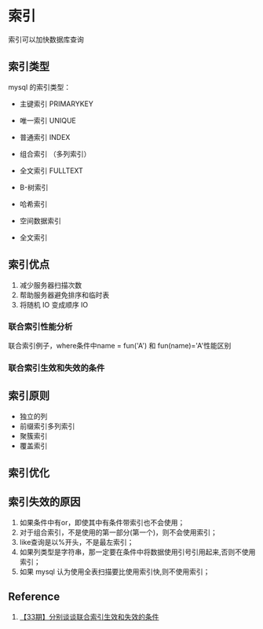 # 索引

索引可以加快数据库查询

## 索引类型

mysql 的索引类型：

* 主键索引 PRIMARYKEY
* 唯一索引 UNIQUE
* 普通索引 INDEX
* 组合索引 （多列索引）
* 全文索引 FULLTEXT

* B-树索引
* 哈希索引
* 空间数据索引
* 全文索引

## 索引优点

1. 减少服务器扫描次数
2. 帮助服务器避免排序和临时表
3. 将随机 IO 变成顺序 IO

### 联合索引性能分析

联合索引例子，where条件中name = fun('A') 和 fun(name)='A'性能区别

### 联合索引生效和失效的条件

## 索引原则

* 独立的列
* 前缀索引多列索引
* 聚簇索引
* 覆盖索引

## 索引优化

## 索引失效的原因

1. 如果条件中有or，即使其中有条件带索引也不会使用；
2. 对于组合索引，不是使用的第一部分(第一个)，则不会使用索引；
3. like查询是以%开头，不是最左索引；
4. 如果列类型是字符串，那一定要在条件中将数据使用引号引用起来,否则不使用索引；
5. 如果 mysql 认为使用全表扫描要比使用索引快,则不使用索引；

## Reference

1. [【33期】分别谈谈联合索引生效和失效的条件](https://zhuanlan.zhihu.com/p/108179618)
